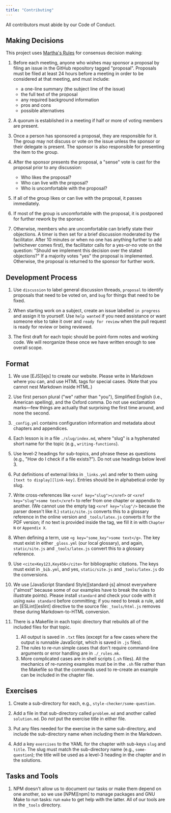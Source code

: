 ```yaml
---
title: "Contributing"
---
```


All contributors must abide by our <xref key="conduct">Code of Conduct</xref>.

## Making Decisions

This project uses [Martha's Rules](https://journals.sagepub.com/doi/10.1177/088610998600100206) for consensus decision making:

1.  Before each meeting, anyone who wishes may sponsor a proposal by filing an issue in the GitHub repository tagged "proposal".
    Proposals must be filed at least 24 hours before a meeting in order to be considered at that meeting, and must include:
    -   a one-line summary (the subject line of the issue)
    -   the full text of the proposal
    -   any required background information
    -   pros and cons
    -   possible alternatives

2.  A quorum is established in a meeting if half or more of voting members are present.

3.  Once a person has sponsored a proposal, they are responsible for it.
    The group may not discuss or vote on the issue unless the sponsor or their delegate is present.
    The sponsor is also responsible for presenting the item to the group.

4.  After the sponsor presents the proposal,
    a "sense" vote is cast for the proposal prior to any discussion:
    -   Who likes the proposal?
    -   Who can live with the proposal?
    -   Who is uncomfortable with the proposal?

5.  If all of the group likes or can live with the proposal,
    it passes immediately.

6.  If most of the group is uncomfortable with the proposal,
    it is postponed for further rework by the sponsor.

7.  Otherwise,
    members who are uncomfortable can briefly state their objections.
    A timer is then set for a brief discussion moderated by the facilitator.
    After 10 minutes or when no one has anything further to add (whichever comes first),
    the facilitator calls for a yes-or-no vote on the question:
    "Should we implement this decision over the stated objections?"
    If a majority votes "yes" the proposal is implemented.
    Otherwise, the proposal is returned to the sponsor for further work.

## Development Process

1.  Use `discussion` to label general discussion threads,
    `proposal` to identify proposals that need to be voted on,
    and `bug` for things that need to be fixed.

1.  When starting work on a subject,
    create an issue labelled `in progress` and assign it to yourself.
    Use `help wanted` if you need assistance or want someone else to take it over
    and `ready for review` when the pull request is ready for review or being reviewed.

1.  The first draft for each topic should be point-form notes and working code.
    We will reorganize these once we have written enough to see overall scope.

## Format

1.  We use [EJS][ejs] to create our website.
    Please write in Markdown where you can, and use HTML tags for special cases.
    (Note that you cannot nest Markdown inside HTML.)

1.  Use first person plural ("we" rather than "you"),
    Simplified English (i.e., American spelling),
    and the Oxford comma.
    Do not use exclamation marks—few things are actually that surprising the first time around,
    and none the second.

1.  `_config.yml` contains configuration information and metadata about chapters and appendices.

1.  Each lesson is in a file `./slug/index.md`,
    where "slug" is a hyphenated short name for the topic (e.g., `writing-functions`).

1.  Use level-2 headings for sub-topics, and phrase these as questions
    (e.g., "How do I check if a file exists?").
    Do not use headings below level 3.

1.  Put definitions of external links in `_links.yml`
    and refer to them using `[text to display][link-key]`.
    Entries should be in alphabetical order by slug.

1.  Write cross-references like `<xref key="slug"></xref>` or `<xref key="slug">some text</xref>`
    to refer from one chapter or appendix to another.
    (We cannot use the empty tag `<xref key="slug"/>` because the parser doesn't like it.)
    `static/site.js` converts this to a glossary reference in the online version
    and `_tools/latex.js` converts it for the PDF version;
    if no text is provided inside the tag,
    we fill it in with `Chapter N` or `Appendix X`.

1.  When defining a term, use `<g key="some_key">some text</g>`.
    The key must exist in either `_gloss.yml` (our local glossary),
    and again, `static/site.js` and `_tools/latex.js` convert this to a glossary reference.

1.  Use `<cite>Key123,Key456</cite>` for bibliographic citations.
    The keys must exist in `_bib.yml`, and yes, `static/site.js` and `_tools/latex.js` do the conversions.

1.  We use [JavaScript Standard Style][standard-js] almost everywhere
    ("almost" because some of our examples have to break the rules to illustrate points).
    Please install `standard` and check your code with it using `make standard` before committing;
    if you need to break a rule, add an [ESLint][eslint] directive to the source file:
    `_tools/html.js` removes these during Markdown-to-HTML conversion.

1.  There is a Makefile in each topic directory that rebuilds all of the included files for that topic.
    1.  All output is saved in `.txt` files
        (except for a few cases where the output is runnable JavaScript, which is saved in `.js` files).
    1.  The rules to re-run simple cases that don't require command-line arguments or error handling
        are in `./_rules.mk`.
    1.  More complicated cases are in shell scripts (`.sh` files).
        All the mechanics of re-running examples must be in the `.sh` file rather than the Makefile
        so that the commands used to re-create an example can be included in the chapter file.

## Exercises

1.  Create a sub-directory for each, e.g., `style-checker/some-question`.

1.  Add a file in that sub-directory called `problem.md` and another called `solution.md`.
    Do *not* put the exercise title in either file.

1.  Put any files needed for the exercise in the same sub-directory,
    and include the sub-directory name when including them in the Markdown.

1.  Add a key `exercises` to the YAML for the chapter with sub-keys `slug` and `title`.
    The slug must match the sub-directory name (e.g., `some-question`);
    the title will be used as a level-3 heading in the chapter and in the solutions.

## Tasks and Tools

1.  NPM doesn't allow us to document our tasks or make them depend on one another,
    so we use [NPM][npm] to manage packages and GNU Make to run tasks:
    run `make` to get help with the latter.
    All of our tools are in the `_tools` directory.
